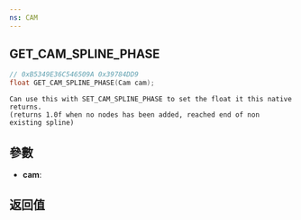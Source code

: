 ```yaml
---
ns: CAM
---
```

## GET_CAM_SPLINE_PHASE

```c
// 0xB5349E36C546509A 0x39784DD9
float GET_CAM_SPLINE_PHASE(Cam cam);
```

```
Can use this with SET_CAM_SPLINE_PHASE to set the float it this native returns.  
(returns 1.0f when no nodes has been added, reached end of non existing spline)  
```

## 參數
* **cam**: 

## 返回值
